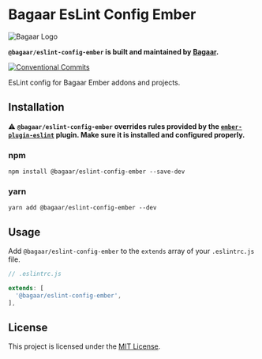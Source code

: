 # Bagaar EsLint Config Ember

![Bagaar Logo](https://bagaar.be/hubfs/logo-bagaar-black.svg)

**`@bagaar/eslint-config-ember` is built and maintained by [Bagaar](http://bagaar.be).**

[![Conventional Commits](https://img.shields.io/badge/Conventional%20Commits-1.0.0-yellow.svg)](https://conventionalcommits.org)

EsLint config for Bagaar Ember addons and projects.

## Installation

⚠️ **`@bagaar/eslint-config-ember` overrides rules provided by the [`ember-plugin-eslint`](https://github.com/ember-cli/eslint-plugin-ember) plugin. Make sure it is installed and configured properly.**

### npm

```shell
npm install @bagaar/eslint-config-ember --save-dev
```

### yarn

```shell
yarn add @bagaar/eslint-config-ember --dev
```

## Usage

Add `@bagaar/eslint-config-ember` to the `extends` array of your `.eslintrc.js` file.

```javascript
// .eslintrc.js

extends: [
  '@bagaar/eslint-config-ember',
],
```

## License

This project is licensed under the [MIT License](./LICENSE.md).
